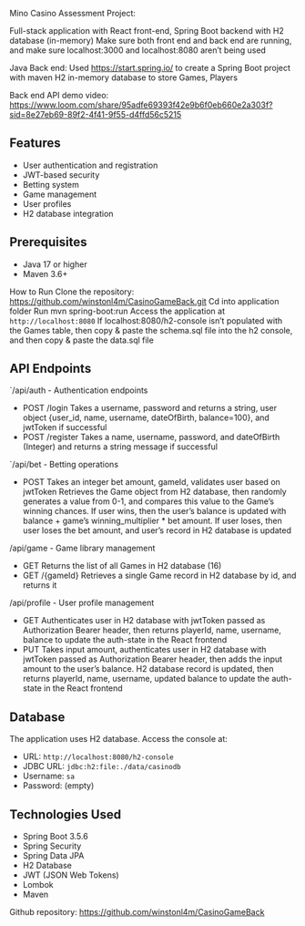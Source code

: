 Mino Casino Assessment Project:

Full-stack application with React front-end, Spring Boot backend with H2 database (in-memory)
Make sure both front end and back end are running, and make sure localhost:3000 and localhost:8080 aren’t being used

Java Back end:
Used https://start.spring.io/ to create a Spring Boot project with maven
H2 in-memory database to store Games, Players

Back end API demo video:
https://www.loom.com/share/95adfe69393f42e9b6f0eb660e2a303f?sid=8e27eb69-89f2-4f41-9f55-d4ffd56c5215 

## Features

- User authentication and registration
- JWT-based security
- Betting system
- Game management
- User profiles
- H2 database integration

## Prerequisites

- Java 17 or higher
- Maven 3.6+

How to Run
Clone the repository:
https://github.com/winstonl4m/CasinoGameBack.git 
Cd into application folder
Run mvn spring-boot:run
Access the application at `http://localhost:8080`
If localhost:8080/h2-console isn’t populated with the Games table, then copy & paste the schema.sql file into the h2 console, and then copy & paste the data.sql file 

## API Endpoints

`/api/auth - Authentication endpoints
- POST /login 
Takes a username, password and returns a string, user object {user_id, name, username, dateOfBirth, balance=100}, and jwtToken if successful 
- POST /register
Takes a name, username, password, and dateOfBirth (Integer) and returns a string message if successful



`/api/bet - Betting operations
- POST 
Takes an integer bet amount, gameId, validates user based on jwtToken
Retrieves the Game object from H2 database, then randomly generates a value from 0-1, and compares this value to the Game’s winning chances. If user wins, then the user’s balance is updated with balance + game’s winning_multiplier * bet amount. If user loses, then user loses the bet amount, and user’s record in H2 database is updated

/api/game - Game library management
- GET 
Returns the list of all Games in H2 database (16)
- GET /{gameId} 
Retrieves a single Game record in H2 database by id, and returns it

/api/profile - User profile management
- GET 
Authenticates user in H2 database with jwtToken passed as Authorization Bearer header, then returns playerId, name, username, balance to update the auth-state in the React frontend
- PUT
Takes input amount, authenticates user in H2 database with jwtToken passed as Authorization Bearer header, then adds the input amount to the user’s balance. H2 database record is updated, then returns playerId, name, username, updated balance to update the auth-state in the React frontend



## Database

The application uses H2 database. Access the console at:
- URL: `http://localhost:8080/h2-console`
- JDBC URL: `jdbc:h2:file:./data/casinodb`
- Username: `sa`
- Password: (empty)

## Technologies Used

- Spring Boot 3.5.6
- Spring Security
- Spring Data JPA
- H2 Database
- JWT (JSON Web Tokens)
- Lombok
- Maven


Github repository:
https://github.com/winstonl4m/CasinoGameBack 


